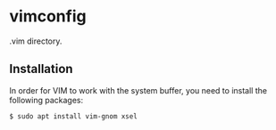 # vimconfig
.vim directory.

## Installation
In order for VIM to work with the system buffer, you need to install the following packages:

```Shell
$ sudo apt install vim-gnom xsel
```

